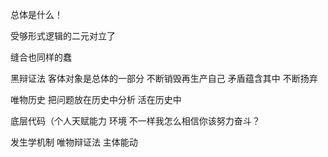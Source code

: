 

总体是什么！

受够形式逻辑的二元对立了

缝合也同样的蠢

黑辩证法 客体对象是总体的一部分 不断销毁再生产自己 矛盾蕴含其中 不断扬弃



唯物历史 把问题放在历史中分析 活在历史中



























底层代码（个人天赋能力 环境 不一样我怎么相信你该努力奋斗？

发生学机制 唯物辩证法 主体能动





















